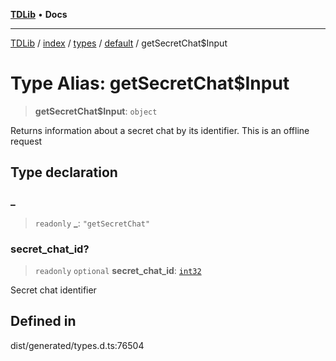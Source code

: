 [**TDLib**](../../../../../../README.md) • **Docs**

***

[TDLib](../../../../../../modules.md) / [index](../../../../../README.md) / [types](../../../README.md) / [default](../README.md) / getSecretChat$Input

# Type Alias: getSecretChat$Input

> **getSecretChat$Input**: `object`

Returns information about a secret chat by its identifier. This is an offline request

## Type declaration

### \_

> `readonly` **\_**: `"getSecretChat"`

### secret\_chat\_id?

> `readonly` `optional` **secret\_chat\_id**: [`int32`](int32.md)

Secret chat identifier

## Defined in

dist/generated/types.d.ts:76504
